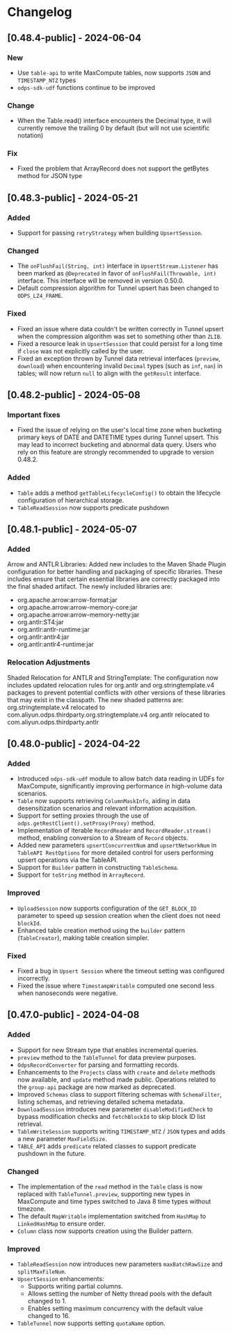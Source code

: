 # Changelog
## [0.48.4-public] - 2024-06-04

### New
- Use `table-api` to write MaxCompute tables, now supports `JSON` and `TIMESTAMP_NTZ` types
- `odps-sdk-udf` functions continue to be improved

### Change
- When the Table.read() interface encounters the Decimal type, it will currently remove the trailing 0 by default (but will not use scientific notation)

### Fix
- Fixed the problem that ArrayRecord does not support the getBytes method for JSON type

## [0.48.3-public] - 2024-05-21

### Added
- Support for passing `retryStrategy` when building `UpsertSession`.

### Changed
- The `onFlushFail(String, int)` interface in `UpsertStream.Listener` has been marked as `@Deprecated` in favor of `onFlushFail(Throwable, int)` interface. This interface will be removed in version 0.50.0.
- Default compression algorithm for Tunnel upsert has been changed to `ODPS_LZ4_FRAME`.

### Fixed
- Fixed an issue where data couldn't be written correctly in Tunnel upsert when the compression algorithm was set to something other than `ZLIB`.
- Fixed a resource leak in `UpsertSession` that could persist for a long time if `close` was not explicitly called by the user.
- Fixed an exception thrown by Tunnel data retrieval interfaces (`preview`, `download`) when encountering invalid `Decimal` types (such as `inf`, `nan`) in tables; will now return `null` to align with the `getResult` interface.


## [0.48.2-public] - 2024-05-08

### Important fixes
- Fixed the issue of relying on the user's local time zone when bucketing primary keys of DATE and DATETIME types during Tunnel upsert. This may lead to incorrect bucketing and abnormal data query. Users who rely on this feature are strongly recommended to upgrade to version 0.48.2.

### Added
- `Table` adds a method `getTableLifecycleConfig()` to obtain the lifecycle configuration of hierarchical storage.
- `TableReadSession` now supports predicate pushdown


## [0.48.1-public] - 2024-05-07

### Added
Arrow and ANTLR Libraries: Added new includes to the Maven Shade Plugin configuration for better handling and packaging of specific libraries. These includes ensure that certain essential libraries are correctly packaged into the final shaded artifact. The newly included libraries are:
- org.apache.arrow:arrow-format:jar
- org.apache.arrow:arrow-memory-core:jar
- org.apache.arrow:arrow-memory-netty:jar
- org.antlr:ST4:jar
- org.antlr:antlr-runtime:jar
- org.antlr:antlr4:jar
- org.antlr:antlr4-runtime:jar

### Relocation Adjustments
Shaded Relocation for ANTLR and StringTemplate: The configuration now includes updated relocation rules for org.antlr and org.stringtemplate.v4 packages to prevent potential conflicts with other versions of these libraries that may exist in the classpath. The new shaded patterns are:
org.stringtemplate.v4 relocated to com.aliyun.odps.thirdparty.org.stringtemplate.v4
org.antlr relocated to com.aliyun.odps.thirdparty.antlr

## [0.48.0-public] - 2024-04-22

### Added
- Introduced `odps-sdk-udf` module to allow batch data reading in UDFs for MaxCompute, significantly improving performance in high-volume data scenarios.
- `Table` now supports retrieving `ColumnMaskInfo`, aiding in data desensitization scenarios and relevant information acquisition.
- Support for setting proxies through the use of `odps.getRestClient().setProxy(Proxy)` method.
- Implementation of iterable `RecordReader` and `RecordReader.stream()` method, enabling conversion to a Stream of `Record` objects.
- Added new parameters `upsertConcurrentNum` and `upsertNetworkNum` in `TableAPI RestOptions` for more detailed control for users performing upsert operations via the TableAPI.
- Support for `Builder` pattern in constructing `TableSchema`.
- Support for `toString` method in `ArrayRecord`.

### Improved
- `UploadSession` now supports configuration of the `GET_BLOCK_ID` parameter to speed up session creation when the client does not need `blockId`.
- Enhanced table creation method using the `builder` pattern (`TableCreator`), making table creation simpler.

### Fixed
- Fixed a bug in `Upsert Session` where the timeout setting was configured incorrectly.
- Fixed the issue where `TimestampWritable` computed one second less when nanoseconds were negative.

## [0.47.0-public] - 2024-04-08

### Added
- Support for new Stream type that enables incremental queries.
- `preview` method to the `TableTunnel` for data preview purposes.
- `OdpsRecordConverter` for parsing and formatting records.
- Enhancements to the `Projects` class with `create` and `delete` methods now available, and `update` method made public. Operations related to the `group-api` package are now marked as deprecated.
- Improved `Schemas` class to support filtering schemas with `SchemaFilter`, listing schemas, and retrieving detailed schema metadata.
- `DownloadSession` introduces new parameter `disableModifiedCheck` to bypass modification checks and `fetchBlockId` to skip block ID list retrieval.
- `TableWriteSession` supports writing `TIMESTAMP_NTZ` / `JSON` types and adds a new parameter `MaxFieldSize`.
- `TABLE_API` adds `predicate` related classes to support predicate pushdown in the future.

### Changed
- The implementation of the `read` method in the `Table` class is now replaced with `TableTunnel.preview`, supporting new types in MaxCompute and time types switched to Java 8 time types without timezone.
- The default `MapWritable` implementation switched from `HashMap` to `LinkedHashMap` to ensure order.
- `Column` class now supports creation using the Builder pattern.

### Improved
- `TableReadSession` now introduces new parameters `maxBatchRawSize` and `splitMaxFileNum`.
- `UpsertSession` enhancements:
  - Supports writing partial columns.
  - Allows setting the number of Netty thread pools with the default changed to 1.
  - Enables setting maximum concurrency with the default value changed to 16.
- `TableTunnel` now supports setting `quotaName` option.

